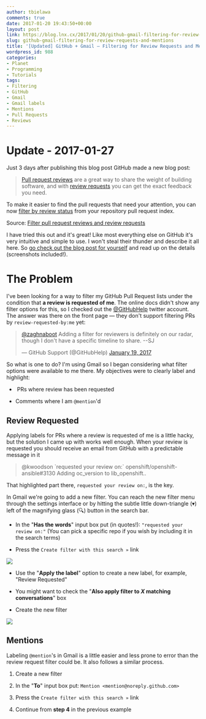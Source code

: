 ```yaml
---
author: tbielawa
comments: true
date: 2017-01-20 19:43:50+00:00
layout: post
link: https://blog.lnx.cx/2017/01/20/github-gmail-filtering-for-review-requests-and-mentions/
slug: github-gmail-filtering-for-review-requests-and-mentions
title: '[Updated] GitHub + Gmail — Filtering for Review Requests and Mentions'
wordpress_id: 988
categories:
- Planet
- Programming
- Tutorials
tags:
- Filtering
- GitHub
- Gmail
- Gmail labels
- Mentions
- Pull Requests
- Reviews
---
```


# Update - 2017-01-27


Just 3 days after publishing this blog post GitHub made a new blog post:


<blockquote><a href="https://help.github.com/articles/about-pull-request-reviews/" target=_blank>Pull request reviews</a> are a great way to share the weight of building software, and with <a href="https://help.github.com/articles/requesting-a-pull-request-review/" target=_blank>review requests</a> you can get the exact feedback you need.</blockquote>

To make it easier to find the pull requests that need your attention, you can now [filter by review status](https://help.github.com/articles/filtering-pull-requests-by-review-status) from your repository pull request index.</blockquote>

Source: [Filter pull request reviews and review requests](https://github.com/blog/2306-filter-pull-request-reviews-and-review-requests)

I have tried this out and it's great! Like most everything else on GitHub it's very intuitive and simple to use. I won't steal their thunder and describe it all here. So [go check out the blog post for yourself](https://github.com/blog/2306-filter-pull-request-reviews-and-review-requests) and read up on the details (screenshots included!).


# The Problem

I've been looking for a way to filter my GitHub Pull Request lists under the condition that **a review is requested of me**. The online docs didn't show any filter options for this, so I checked out the [@GitHubHelp](https://twitter.com/GitHubHelp) twitter account. The answer was there on the front page — they don't support filtering PRs by `review-requested-by:me` yet:


<blockquote><a href="https://twitter.com/zaghnaboot" target=_blank>@zaghnaboot</a> Adding a filter for reviewers is definitely on our radar, though I don't have a specific timeline to share. --SJ

— GitHub Support (@GitHubHelp) <a href="https://twitter.com/GitHubHelp/status/822203227395518464" target=_blank>January 19, 2017</a></blockquote>




So what is one to do? I'm using Gmail so I began considering what filter options were available to me there. My objectives were to clearly label and highlight:



 	
  *  PRs where review has been requested

 	
  * Comments where I am `@mention`'d


## Review Requested


Applying labels for PRs where a review is requested of me is a little hacky, but the solution I came up with works well enough. When your review is requested you should receive an email from GitHub with a predictable message in it


<blockquote>@kwoodson `requested your review on:` openshift/openshift-ansible#3130 Adding oc_version to lib_openshift..</blockquote>


That highlighted part there, `requested your review on:`, is the key.

In Gmail we're going to add a new filter. You can reach the new filter menu through the settings interface or by hitting the subtle little down-triangle (▾) left of the magnifying glass (🔍) button in the search bar.



 	
  * In the "**Has the words**" input box put (in quotes!): `"requested your review on:"` (You can pick a specific repo if you wish by including it in the search terms)

 	
  * Press the `Create filter with this search »` link


[![](https://blog.lnx.cx/wp-content/uploads/2017/01/Screenshot-from-2017-01-20-11-37-35-640x401.png)](https://blog.lnx.cx/wp-content/uploads/2017/01/Screenshot-from-2017-01-20-11-37-35.png)



 	
  * Use the "**Apply the label**" option to create a new label, for example, "Review Requested"

 	
  * You might want to check the "**Also apply filter to _X_ matching conversations**" box

 	
  * Create the new filter


[![](https://blog.lnx.cx/wp-content/uploads/2017/01/Screenshot-from-2017-01-20-11-37-20-640x391.png)](https://blog.lnx.cx/wp-content/uploads/2017/01/Screenshot-from-2017-01-20-11-37-20.png)


## Mentions


Labeling `@mention`'s in Gmail is a little easier and less prone to error than the review request filter could be. It also follows a similar process.



 	
  1. Create a new filter

 	
  2. In the "**To**" input box put: `Mention <mention@noreply.github.com>`

 	
  3. Press the `Create filter with this search »` link

 	
  4. Continue from **step 4** in the previous example





